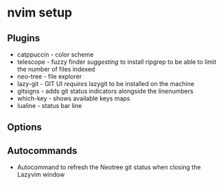 # nvim setup

## Plugins
- catppuccin - color scheme
- telescope - fuzzy finder _suggesting_ to install ripgrep to be able to limit the number of files indexed
- neo-tree - file explorer
- lazy-git - GIT UI *requires* lazygit to be installed on the machine
- gitsigns - adds git status indicators alongside the linenumbers
- which-key - shows available keys maps
- lualine - status bar line 

## Options

## Autocommands
- Autocommand to refresh the Neotree git status when closing the Lazyvim window
